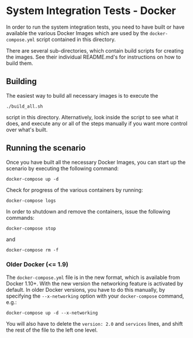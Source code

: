 # System Integration Tests - Docker

In order to run the system integration tests, you need to have built
or have available the various Docker Images which are used by
the `docker-compose.yml` script contained in this directory.

There are several sub-directories, which contain build scripts
for creating the images. See their individual README.md's for
instructions on how to build them.

## Building

The easiest way to build all necessary images is to execute the

`./build_all.sh`

script in this directory. Alternatively, look inside the script
to see what it does, and execute any or all of the steps
manually if you want more control over what's built.

## Running the scenario

Once you have built all the necessary Docker Images, you
can start up the scenario by executing the following command:

`docker-compose up -d`

Check for progress of the various containers by running:

`docker-compose logs`

In order to shutdown and remove the containers, issue the
following commands:

`docker-compose stop`

and

`docker-compose rm -f`

### Older Docker (<= 1.9)

The `docker-compose.yml` file is in the new format, which is
available from Docker 1.10+. With the new version the networking
feature is activated by default. In older Docker versions, you
have to do this manually, by specifying the `--x-networking`
option with your `docker-compose` command, e.g.:

`docker-compose up -d --x-networking`

You will also have to delete the `version: 2.0` and `services`
lines, and shift the rest of the file to the left one level.
